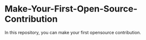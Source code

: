 # Make-Your-First-Open-Source-Contribution
In this repository, you can make your first opensource contribution.
